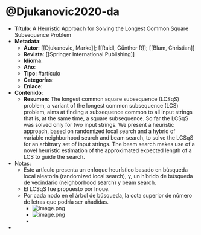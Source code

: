 # @Djukanovic2020-da

- **Título**: A Heuristic Approach for Solving the Longest Common Square Subsequence Problem
- **Metadata**:
	- **Autor**: [[Djukanovic, Marko]]; [[Raidl, Günther R]]; [[Blum, Christian]]
	- **Revista**: [[Springer International Publishing]]
	- **Idioma**:
	- **Año**:
	- **Tipo**: #artículo
	- **Categorías**:
	- **Enlace**:
- **Contenido**:
	- **Resumen**: The longest common square subsequence (LCSqS) problem, a variant of the longest common subsequence (LCS) problem, aims at finding a subsequence common to all input strings that is, at the same time, a square subsequence. So far the LCSqS was solved only for two input strings. We present a heuristic approach, based on randomized local search and a hybrid of variable neighborhood search and beam search, to solve the LCSqS for an arbitrary set of input strings. The beam search makes use of a novel heuristic estimation of the approximated expected length of a LCS to guide the search.
- Notas:
	- Este artículo presenta un enfoque heurístico basado en búsqueda local aleatoria (randomized local search), y, un híbrido de búsqueda de vecindario (neighborhood search) y beam search.
	- El LCSqS fue propuesto por Inoue.
	- Por cada nodo en el árbol de búsqueda, la cota superior de número de letras que podría ser añadidas.
		- ![image.png](https://hypernotes.zenkit.com/api/v1/lists/2362182/files/WAbr3xTAG)
		- ![image.png](https://hypernotes.zenkit.com/api/v1/lists/2362182/files/Wq-l5qLwu)
		- 
- 
